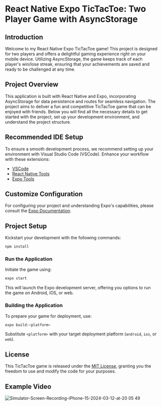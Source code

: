 # React Native Expo TicTacToe: Two Player Game with AsyncStorage

## Introduction

Welcome to my React Native Expo TicTacToe game! This project is designed for two players and offers a delightful gaming experience right on your mobile device. Utilizing AsyncStorage, the game keeps track of each player's win/lose streak, ensuring that your achievements are saved and ready to be challenged at any time.

## Project Overview

This application is built with React Native and Expo, incorporating AsyncStorage for data persistence and routes for seamless navigation. The project aims to deliver a fun and competitive TicTacToe game that can be enjoyed with friends. Below you will find all the necessary details to get started with the project, set up your development environment, and understand the project structure.

## Recommended IDE Setup

To ensure a smooth development process, we recommend setting up your environment with Visual Studio Code (VSCode). Enhance your workflow with these extensions:

- [VSCode](https://code.visualstudio.com/)
- [React Native Tools](https://marketplace.visualstudio.com/items?itemName=msjsdiag.vscode-react-native)
- [Expo Tools](https://marketplace.visualstudio.com/items?itemName=byCedric.vscode-expo)

## Customize Configuration

For configuring your project and understanding Expo's capabilities, please consult the [Expo Documentation](https://docs.expo.dev/).

## Project Setup

Kickstart your development with the following commands:

```sh
npm install
```

### Run the Application

Initiate the game using:

```sh
expo start
```

This will launch the Expo development server, offering you options to run the game on Android, iOS, or web.

### Building the Application

To prepare your game for deployment, use:

```sh
expo build:<platform>
```

Substitute `<platform>` with your target deployment platform (`android`, `ios`, or `web`).

## License

This TicTacToe game is released under the [MIT License](LICENSE.md), granting you the freedom to use and modify the code for your purposes.

## Example Video
![Simulator-Screen-Recording-iPhone-15-2024-03-12-at-20 05 49](https://github.com/jakubperdoch/TicTacToe/assets/65115839/acde0074-10f1-4be8-a18d-2755a47a6ec9)

